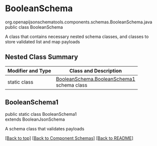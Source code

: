 # BooleanSchema
org.openapijsonschematools.components.schemas.BooleanSchema.java
public class BooleanSchema

A class that contains necessary nested schema classes, and classes to store validated list and map payloads

## Nested Class Summary
| Modifier and Type | Class and Description |
| ----------------- | ---------------------- |
| static class | [BooleanSchema.BooleanSchema1](#booleanschema1)<br> schema class |

## BooleanSchema1
public static class BooleanSchema1<br>
extends BooleanJsonSchema

A schema class that validates payloads

[[Back to top]](#top) [[Back to Component Schemas]](../../../README.md#Component-Schemas) [[Back to README]](../../../README.md)
